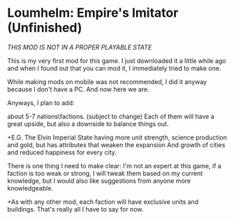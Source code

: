 # Loumhelm: Empire's Imitator (Unfinished)
*THIS MOD IS NOT IN A PROPER PLAYABLE STATE*


This is my very first mod for this game.
I just downloaded it a little while ago and when I found out that you can mod it, I immediately tried to make one.

While making mods on mobile was not recommended, I did it anyway because I don't have a PC.
And now here we are.

Anyways, I plan to add:

about 5-7 nations\factions. (subject to change)
Each of them will have a great upside, but also a downside to balance things out.

+E.G. The Elvin Imperial State having more unit strength, science production and gold, but has attributes that weaken the expansion And growth of cities and reduced happiness for every city.

There is one thing I need to make clear:      I'm not an expert at this game, if a faction is too weak or strong, I will tweak them based on my current knowledge, but I would also like suggestions from anyone more knowledgeable.

+As with any other mod, each faction will have exclusive units and buildings.
That's really all I have to say for now.